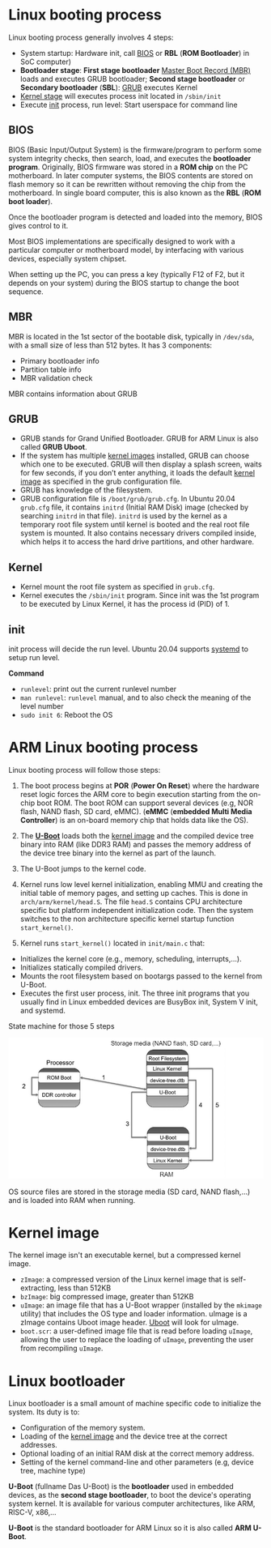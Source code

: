 # Linux booting process

Linux booting process generally involves 4 steps:

* System startup: Hardware init, call [BIOS](#BIOS) or **RBL** (**ROM Bootloader**) in SoC computer)
* **Bootloader stage**: **First stage bootloader** [Master Boot Record (MBR)](#MBR) loads and executes GRUB bootloader; **Second stage bootloader** or **Secondary bootloader** (**SBL**): [GRUB](#GRUB) executes Kernel
* [Kernel stage](#Kernel) will executes process init located in ``/sbin/init``
* Execute [init](#init) process, run level: Start userspace for command line

## BIOS

BIOS (Basic Input/Output System) is the firmware/program to perform some system integrity checks, then search, load, and executes the **bootloader program**. Originally, BIOS firmware was stored in a **ROM chip** on the PC motherboard. In later computer systems, the BIOS contents are stored on flash memory so it can be rewritten without removing the chip from the motherboard. In single board computer, this is also known as the **RBL** (**ROM boot loader**).

Once the bootloader program is detected and loaded into the memory, BIOS gives control to it.

Most BIOS implementations are specifically designed to work with a particular computer or motherboard model, by interfacing with various devices, especially system chipset. 

When setting up the PC, you can press a key (typically F12 of F2, but it depends on your system) during the BIOS startup to change the boot sequence.

## MBR

MBR is located in the 1st sector of the bootable disk, typically in ``/dev/sda``, with a small size of less than 512 bytes. It has 3 components:
* Primary bootloader info
* Partition table info
* MBR validation check

MBR contains information about GRUB 

## GRUB

* GRUB stands for Grand Unified Bootloader. GRUB for ARM Linux is also called **GRUB Uboot**.
* If the system has multiple [kernel images](#kernel-image) installed, GRUB can choose which one to be executed. GRUB will then display a splash screen, waits for few seconds, if you don’t enter anything, it loads the default [kernel image](#kernel-image) as specified in the grub configuration file.
* GRUB has knowledge of the filesystem.
* GRUB configuration file is ``/boot/grub/grub.cfg``. In Ubuntu 20.04 ``grub.cfg`` file, it contains ``initrd`` (Initial RAM Disk) image (checked by searching ``initrd`` in that file). ``initrd`` is used by the kernel as a temporary root file system until kernel is booted and the real root file system is mounted. It also contains necessary drivers compiled inside, which helps it to access the hard drive partitions, and other hardware.

## Kernel

* Kernel mount the root file system as specified in ``grub.cfg``.
* Kernel executes the ``/sbin/init`` program. Since init was the 1st program to be executed by Linux Kernel, it has the process id (PID) of 1. 

## init

init process will decide the run level. Ubuntu 20.04 supports [systemd](https://github.com/TranPhucVinh/Linux-Shell/blob/master/Physical%20layer/Systemd.md) to setup run level.

**Command**
* ``runlevel``: print out the current runlevel number
* ``man runlevel``: ``runlevel`` manual, and to also check the meaning of the level number
* ``sudo init 6``: Reboot the OS

# ARM Linux booting process

Linux booting process will follow those steps:

1. The boot process begins at **POR** (**Power On Reset**) where the hardware reset logic forces the ARM core to begin execution starting from the on-chip boot ROM. The boot ROM can support several devices (e.g, NOR flash, NAND flash, SD card, eMMC). (**eMMC** (**embedded Multi Media Controller**) is an on-board memory chip that holds data like the OS).

2. The **[U-Boot](#linux-bootloader)** loads both the [kernel image](#kernel-image) and the compiled device tree binary into RAM (like DDR3 RAM) and passes the memory address of the device tree binary into the kernel as part of the launch.

3. The U-Boot jumps to the kernel code.

4. Kernel runs low level kernel initialization, enabling MMU and creating the initial table of memory pages, and setting up caches. This is done in ``arch/arm/kernel/head.S``. The file ``head.S`` contains CPU architecture specific but platform independent initialization code. Then the system switches to the non architecture specific kernel startup function ``start_kernel()``.

5. Kernel runs ``start_kernel()`` located in ``init/main.c`` that:

* Initializes the kernel core (e.g., memory, scheduling, interrupts,...). 
* Initializes statically compiled drivers.
* Mounts the root filesystem based on bootargs passed to the kernel from U-Boot.
* Executes the first user process, init. The three init programs that you usually find in Linux embedded devices are BusyBox init, System V init, and systemd.

State machine for those 5 steps

![](../Environment/Images/booting_process.png)

OS source files are stored in the storage media (SD card, NAND flash,...) and is loaded into RAM when running.
# Kernel image
The kernel image isn't an executable kernel, but a compressed kernel image.
* ``zImage``: a compressed version of the Linux kernel image that is self-extracting,  less than 512KB
* ``bzImage``: big compressed image, greater than 512KB
* ``uImage``: an image file that has a U-Boot wrapper (installed by the ``mkimage`` utility) that includes the OS type and loader information. uImage is a zImage contains Uboot image header. [Uboot](#linux-bootloader) will look for uImage.
* ``boot.scr``: a user-defined image file that is read before loading ``uImage``, allowing the user to replace the loading of ``uImage``, preventing the user from recompiling ``uImage``.
# Linux bootloader

Linux bootloader is a small amount of machine specific code to initialize the system. Its duty is to:

* Configuration of the memory system.
* Loading of the [kernel image](#kernel-image) and the device tree at the correct addresses.
* Optional loading of an initial RAM disk at the correct memory address.
* Setting of the kernel command-line and other parameters (e.g, device tree, machine type)

**U-Boot** (fullname Das U-Boot) is the **bootloader** used in embedded devices, as the **second stage bootloader**, to boot the device's operating system kernel. It is available for various computer architectures, like ARM, RISC-V, x86,...

**U-Boot** is the standard bootloader for ARM Linux so it is also called **ARM U-Boot**.
